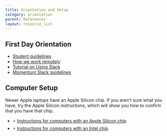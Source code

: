 ```yaml
---
title: Orientation and Setup
category: orientation
parent: References
layout: resource_list
---
```


## First Day Orientation

- [Student guidelines](https://github.com/momentumlearn/student-resources/blob/main/articles/student-guidelines.md)
- [How we work remotely](https://github.com/momentumlearn/student-resources/blob/master/articles/working-remotely.md)
- [Tutorial on Using Slack](https://slack.com/references/using-slack/slack-tutorials)
- [Momentum Slack guidelines](https://docs.google.com/document/d/1updvgMnO2xAAfP46oW__d3-nhv4hPodW7WvxKWX87JA/edit)


## Computer Setup

Newer Apple laptops have an Apple Silicon chip. If you aren't sure what you have, try the Apple Silicon instructions, which will show you how to confirm that you have that chip.

- ⭐ [Instructions for computers with an Apple Silicon chip](https://momentumlearn.notion.site/Computer-Set-up-Instructions-M1-ec1d2bca911a467a97655127390e8209)
- ⭐ [Instructions for computers with an Intel chip](https://momentumlearn.notion.site/Computer-Set-up-Instructions-Intel-2e0afcab98d14153b8d41160b0e93e11)
